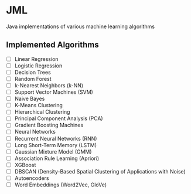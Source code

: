 # JML
Java implementations of various machine learning algorithms

## Implemented Algorithms

- [ ] Linear Regression
- [ ] Logistic Regression
- [ ] Decision Trees
- [ ] Random Forest
- [ ] k-Nearest Neighbors (k-NN)
- [ ] Support Vector Machines (SVM)
- [ ] Naive Bayes
- [ ] K-Means Clustering
- [ ] Hierarchical Clustering
- [ ] Principal Component Analysis (PCA)
- [ ] Gradient Boosting Machines
- [ ] Neural Networks
- [ ] Recurrent Neural Networks (RNN)
- [ ] Long Short-Term Memory (LSTM)
- [ ] Gaussian Mixture Model (GMM)
- [ ] Association Rule Learning (Apriori)
- [ ] XGBoost
- [ ] DBSCAN (Density-Based Spatial Clustering of Applications with Noise)
- [ ] Autoencoders
- [ ] Word Embeddings (Word2Vec, GloVe)
